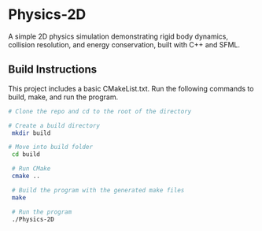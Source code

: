 # Physics-2D

A simple 2D physics simulation demonstrating rigid body dynamics, collision resolution, and energy conservation, built with C++ and SFML.


## Build Instructions
This project includes a basic CMakeList.txt. Run the following commands to build, make, and run the program.

```bash
# Clone the repo and cd to the root of the directory

# Create a build directory 
 mkdir build

# Move into build folder
 cd build

 # Run CMake
 cmake ..

 # Build the program with the generated make files
 make

 # Run the program
 ./Physics-2D
 ```
